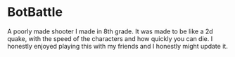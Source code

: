 # BotBattle
A poorly made shooter I made in  8th grade. It was made to be like a 2d quake, with the speed of the characters and how quickly you can die. I honestly enjoyed playing this with my friends and I honestly might update it.
